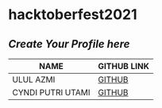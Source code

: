 # hacktoberfest2021

## _Create Your Profile here_

| NAME | GITHUB LINK |
| ----- | ----------- |
|ULUL AZMI | [GITHUB](https://github.com/azmi155) |
|CYNDI PUTRI UTAMI | [GITHUB](https://github.com/cyndiputriutami9) |
